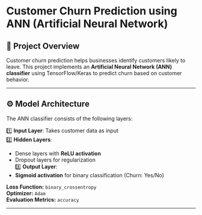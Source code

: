 # Customer Churn Prediction using ANN (Artificial Neural Network)

## 📖 Project Overview  
Customer churn prediction helps businesses identify customers likely to leave. This project implements an **Artificial Neural Network (ANN) classifier** using TensorFlow/Keras to predict churn based on customer behavior.

---

## ⚙️ Model Architecture  
The ANN classifier consists of the following layers:

1️⃣ **Input Layer**: Takes customer data as input  
2️⃣ **Hidden Layers**:  
   - Dense layers with **ReLU activation**  
   - Dropout layers for regularization  
3️⃣ **Output Layer**:  
   - **Sigmoid activation** for binary classification (Churn: Yes/No)  

**Loss Function:** `binary_crossentropy`  
**Optimizer:** `Adam`  
**Evaluation Metrics:** `accuracy`

---